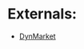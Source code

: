 # Externals:

  - <a href="https://native-network.net/forum/thread/2960-tutorial-altis-life-4-4r3-ryantts-dynamic-market-system/">DynMarket</a>